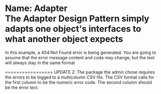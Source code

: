 
Name: Adapter <br/>
The Adapter Design Pattern simply adapts one object's interfaces to what another object expects
================
In this example, a 404:Not Found error is being generated. You are going to assume that the error message
content and code may change, but the text will always stay in the same format

=================
UPDATE 2:
The package the admin chose requires the errors to be logged to a multicolumn CSV file.
The CSV format calls for the first column to be the numeric error code. The second column should be the error text.
